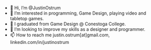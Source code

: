 - 👋 Hi, I’m @JustinOstrum
- 👀 I’m interested in programming, Game Design, playing video and tabletop games.
- 🌱 I graduated from Game Design @ Conestoga College.
- 💞️ I’m looking to improve my skills as a designer and programmer.
- 📫 How to reach me justin.ostrum[at]gmail.com, linkedin.com/in/justinostrum

<!---
JustinOstrum/JustinOstrum is a ✨ special ✨ repository because its `README.md` (this file) appears on your GitHub profile.
You can click the Preview link to take a look at your changes.
--->
